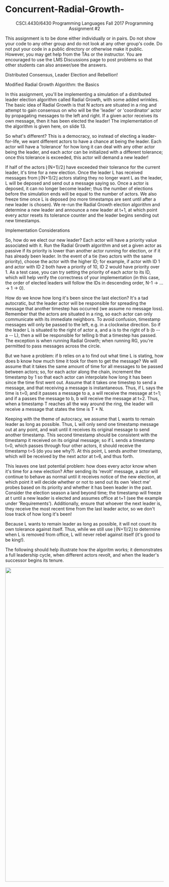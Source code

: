 # Concurrent-Radial-Growth-
<p align="center">
CSCI.4430/6430 Programming Languages Fall 2017
Programming Assignment #2
</p>

This assignment is to be done either individually or in pairs. Do not show your code to any other group and do not look at any other group's code. Do not put your code in a public directory or otherwise make it public. However, you may get help from the TAs or the instructor. You are encouraged to use the LMS Discussions page to post problems so that other students can also answer/see the answers.

Distributed Consensus, Leader Election and Rebellion!

Modified Radial Growth Algorithm: the Basics

In this assignment, you'll be implementing a simulation of a distributed leader election algorithm called Radial Growth, with some added wrinkles. The basic idea of Radial Growth is that N actors are situated in a ring and attempt to gain consensus on who will be the 'leader' or 'coordinator' actor by propagating messages to the left and right. If a given actor receives its own message, then it has been elected the leader! The implementation of the algorithm is given here, on slide 13.

So what's different? This is a democracy, so instead of electing a leader-for-life, we want different actors to have a chance at being the leader. Each actor will have a 'tolerance' for how long it can deal with any other actor being the leader, and each actor can be initialized with a different tolerance; once this tolerance is exceeded, this actor will demand a new leader!

If half of the actors ⌊(N+1)/2⌋ have exceeded their tolerance for the current leader, it's time for a new election. Once the leader L has received messages from ⌊(N+1)/2⌋ actors stating they no longer want L as the leader, L will be deposed and send out a message saying so. Once a actor is deposed, it can no longer become leader; thus the number of elections before the simulation ends will be equal to the number of actors. We also freeze time once L is deposed (no more timestamps are sent until after a new leader is chosen). We re-run the Radial Growth election algorithm and determine a new leader and announce a new leader at t+1, at which point every actor resets its tolerance counter and the leader begins sending out new timestamps.

Implementation Considerations

So, how do we elect our new leader? Each actor will have a priority value associated with it. Run the Radial Growth algorithm and set a given actor as passive if its priority is lower than another actor running for election, or if it has already been leader. In the event of a tie (two actors with the same priority), choose the actor with the higher ID; for example, if actor with ID 1 and actor with ID 2 both have a priority of 10, ID 2 would have priority over 1. As a test case, you can try setting the priority of each actor to its ID, which will help verify the correctness of your implementation (in this case, the order of elected leaders will follow the IDs in descending order, N-1 -> ... -> 1 -> 0).

How do we know how long it's been since the last election? It's a tad autocratic, but the leader actor will be responsible for spreading the message that another timestep has occurred (we assume no message loss). Remember that the actors are situated in a ring, so each actor can only communicate with its immediate neighbors. To avoid confusion, timestamp messages will only be passed to the left, e.g. in a clockwise direction. So if the leader L is situated to the right of actor a, and a is to the right of b (b -- a -- L), then a will be responsible for telling b that a timestep has passed. The exception is when running Radial Growth; when running RG, you're permitted to pass messages across the circle.

But we have a problem: if b relies on a to find out what time L is stating, how does b know how much time it took for them to get the message? We will assume that it takes the same amount of time for all messages to be passed between actors; so, for each actor along the chain, increment the timestamp by 1 so that each actor can interpolate how long it has been since the time first went out. Assume that it takes one timestep to send a message, and that receiving a message is instantaneous. Thus, if L says the time is t=0, and it passes a message to a, a will receive the message at t=1; and if a passes the message to b, b will receive the message at t=2. Thus, when a timestamp T reaches all the way around the ring, the leader will receive a message that states the time is T + N.

Keeping with the theme of autocracy, we assume that L wants to remain leader as long as possible. Thus, L will only send one timestamp message out at any point, and wait until it receives its original message to send another timestamp. This second timestamp should be consistent with the timestamp it received on its original message; so if L sends a timestamp t=0, which passes through four other actors, it should receive the timestamp t=5 (do you see why?). At this point, L sends another timestamp, which will be received by the next actor at t=6, and thus forth.

This leaves one last potential problem: how does every actor know when it's time for a new election? After sending its 'revolt' message, a actor will continue to behave as normal until it receives notice of the new election, at which point it will decide whether or not to send out its own 'elect me' probes based on its priority and whether it has been leader in the past. Consider the election season a land beyond time; the timestamp will freeze at t until a new leader is elected and assumes office at t+1 (see the example under 'Requirements'). Additionally, ensure that whoever the next leader is, they receive the most recent time from the last leader actor, so we don't lose track of how long it's been!

Because L wants to remain leader as long as possible, it will not count its own tolerance against itself. Thus, while we still use ⌊(N+1)/2⌋ to determine when L is removed from office, L will never rebel against itself (it's good to be king!).

The following should help illustrate how the algoritm works; it demonstrates a full leadership cycle, when different actors revolt, and when the leader's successor begins its tenure.
<p align="center"><img width="1000"src="http://www.cs.rpi.edu/academics/courses/fall17/proglang/pa2/leadership_election_example.png"></a></p>

